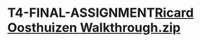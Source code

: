 # T4-FINAL-ASSIGNMENT[Ricard Oosthuizen Walkthrough.zip](https://github.com/HOlly2509/T4-FINAL-ASSIGNMENT/files/13260684/Ricard.Oosthuizen.Walkthrough.zip)
